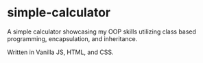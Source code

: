 # simple-calculator

A simple calculator showcasing my OOP skills utilizing class based programming, encapsulation, and inheritance.

Written in Vanilla JS, HTML, and CSS.
